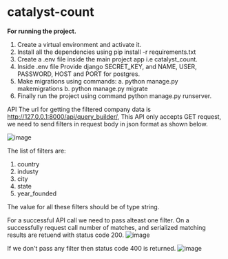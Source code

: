# catalyst-count

**For running the project.**

1. Create a virtual environment and activate it.
2. Install all the dependencies using pip install -r requirements.txt
3. Create a .env file inside the main project app i.e catalyst_count.
4. Inside .env file Provide django SECRET_KEY, and NAME, USER, PASSWORD, HOST and PORT for postgres.
5. Make migrations using commands:
  a. python manage.py makemigrations
  b. python manage.py migrate
7. Finally run the project using command python manage.py runserver.



API
The url for getting the filtered company data is http://127.0.0.1:8000/api/query_builder/,
This API only accepts GET request, we need to send filters in request body in json format as shown below.

![image](https://github.com/SleepinNinja/catalyst-count/assets/88624644/77bc3cd8-123c-41f1-8589-653efdd287d2)

The list of filters are:
1. country
2. industy
3. city
4. state
5. year_founded

The value for all these filters should be of type string.

For a successful API call we need to pass alteast one filter.
On a successfully request call number of matches, and serialized matching results are retuend with status code 200.
![image](https://github.com/SleepinNinja/catalyst-count/assets/88624644/b1846ae7-796e-4e55-901b-0176d261eeb7)

If we don't pass any filter then status code 400 is returned.
![image](https://github.com/SleepinNinja/catalyst-count/assets/88624644/6892a503-4791-47d0-9795-d9ab8735f82d)

